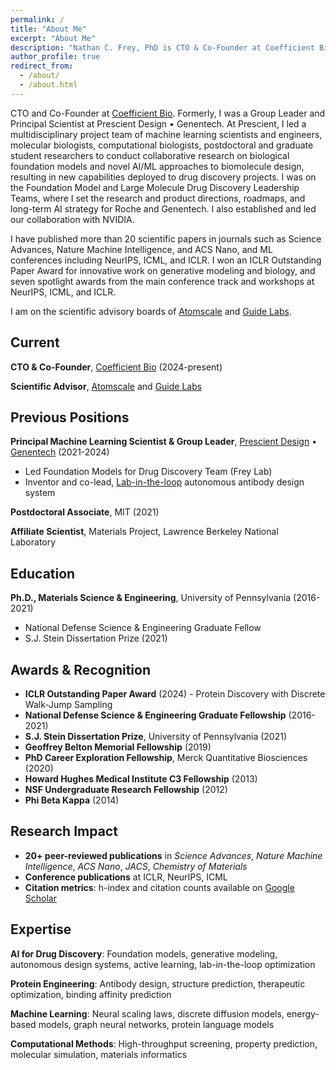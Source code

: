 ```yaml
---
permalink: /
title: "About Me"
excerpt: "About Me"
description: "Nathan C. Frey, PhD is CTO & Co-Founder at Coefficient Bio, building for the future in AI-native biotech. Former Group Leader &Principal Scientist at Genentech's Prescient Design, ICLR Outstanding Paper Award winner, with 20+ publications in AI drug discovery and autonomous therapeutic design."
author_profile: true
redirect_from:
  - /about/
  - /about.html
---
```


CTO and Co-Founder at [Coefficient Bio](https://coefficientbio.com/). Formerly, I was a Group Leader and Principal Scientist at Prescient Design • Genentech. At Prescient, I led a multidisciplinary project team of machine learning scientists and engineers, molecular biologists, computational biologists, postdoctoral and graduate student researchers to conduct collaborative research on biological foundation models and novel AI/ML approaches to biomolecule design, resulting in new capabilities deployed to drug discovery projects. I was on the Foundation Model and Large Molecule Drug Discovery Leadership Teams, where I set the research and product directions, roadmaps, and long-term AI strategy for Roche and Genentech. I also established and led our collaboration with NVIDIA.

I have published more than 20 scientific papers in journals such as Science Advances, Nature Machine Intelligence, and ACS Nano, and ML conferences including NeurIPS, ICML, and ICLR. I won an ICLR Outstanding Paper Award for innovative work on generative modeling and biology, and seven spotlight awards from the main conference track and workshops at NeurIPS, ICML, and ICLR.

I am on the scientific advisory boards of [Atomscale](https://www.atomscale.ai/) and [Guide Labs](https://www.guidelabs.ai/).

## Current

**CTO & Co-Founder**, [Coefficient Bio](https://coefficientbio.com/) (2024-present)

**Scientific Advisor**, [Atomscale](https://www.atomscale.ai/) and [Guide Labs](https://www.guidelabs.ai/)

## Previous Positions

**Principal Machine Learning Scientist & Group Leader**, [Prescient Design](https://www.gene.com/scientists/our-scientists/prescient-design) • [Genentech](https://www.gene.com/scientists/our-scientists/nathan-frey) (2021-2024)
- Led Foundation Models for Drug Discovery Team (Frey Lab)
- Inventor and co-lead, [Lab-in-the-loop](https://www.biorxiv.org/content/10.1101/2025.02.19.639050v1.abstract) autonomous antibody design system

**Postdoctoral Associate**, MIT (2021)

**Affiliate Scientist**, Materials Project, Lawrence Berkeley National Laboratory

## Education

**Ph.D., Materials Science & Engineering**, University of Pennsylvania (2016-2021)
- National Defense Science & Engineering Graduate Fellow
- S.J. Stein Dissertation Prize (2021)

## Awards & Recognition

- **ICLR Outstanding Paper Award** (2024) - Protein Discovery with Discrete Walk-Jump Sampling
- **National Defense Science & Engineering Graduate Fellowship** (2016-2021)
- **S.J. Stein Dissertation Prize**, University of Pennsylvania (2021)
- **Geoffrey Belton Memorial Fellowship** (2019)
- **PhD Career Exploration Fellowship**, Merck Quantitative Biosciences (2020)
- **Howard Hughes Medical Institute C3 Fellowship** (2013)
- **NSF Undergraduate Research Fellowship** (2012)
- **Phi Beta Kappa** (2014)

## Research Impact

- **20+ peer-reviewed publications** in _Science Advances_, _Nature Machine Intelligence_, _ACS Nano_, _JACS_, _Chemistry of Materials_
- **Conference publications** at ICLR, NeurIPS, ICML
- **Citation metrics**: h-index and citation counts available on [Google Scholar](https://scholar.google.com/citations?user=IMUja60AAAAJ)

## Expertise

**AI for Drug Discovery**: Foundation models, generative modeling, autonomous design systems, active learning, lab-in-the-loop optimization

**Protein Engineering**: Antibody design, structure prediction, therapeutic optimization, binding affinity prediction

**Machine Learning**: Neural scaling laws, discrete diffusion models, energy-based models, graph neural networks, protein language models

**Computational Methods**: High-throughput screening, property prediction, molecular simulation, materials informatics
